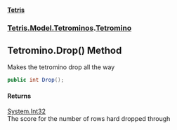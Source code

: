#### [Tetris](index.md 'index')
### [Tetris.Model.Tetrominos](Tetris_Model_Tetrominos.md 'Tetris.Model.Tetrominos').[Tetromino](Tetris_Model_Tetrominos_Tetromino.md 'Tetris.Model.Tetrominos.Tetromino')
## Tetromino.Drop() Method
Makes the tetromino drop all the way  
```csharp
public int Drop();
```
#### Returns
[System.Int32](https://docs.microsoft.com/en-us/dotnet/api/System.Int32 'System.Int32')  
The score for the number of rows hard dropped through
